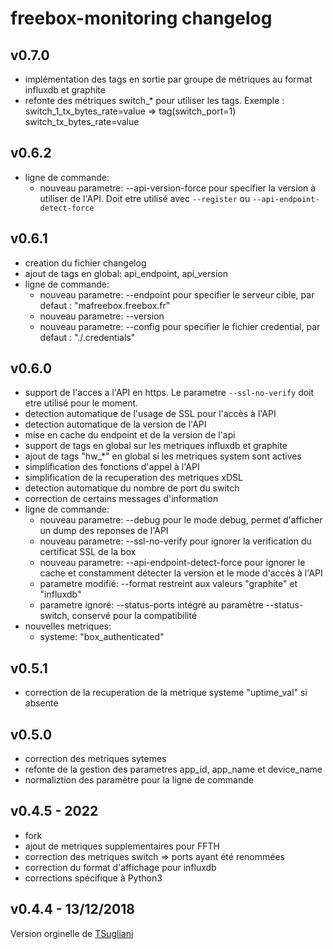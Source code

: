 ﻿# freebox-monitoring changelog


## v0.7.0
* implémentation des tags en sortie par groupe de métriques au format influxdb et graphite
* refonte des métriques switch_* pour utiliser les tags. Exemple : switch_1_tx_bytes_rate=value => tag(switch_port=1) switch_tx_bytes_rate=value


## v0.6.2
* ligne de commande:
  * nouveau parametre: --api-version-force pour specifier la version à utiliser de l'API. Doit etre utilisé avec `--register` ou `--api-endpoint-detect-force`


## v0.6.1
* creation du fichier changelog
* ajout de tags en global: api_endpoint, api_version
* ligne de commande:
  * nouveau parametre: --endpoint pour specifier le serveur cible, par defaut : "mafreebox.freebox.fr"
  * nouveau parametre: --version
  * nouveau parametre: --config pour specifier le fichier credential, par defaut : "./.credentials"


## v0.6.0
* support de l'acces a l'API en https. Le parametre `--ssl-no-verify` doit etre utilisé pour le moment.
* detection automatique de l'usage de SSL pour l'accès à l'API
* detection automatique de la version de l'API
* mise en cache du endpoint et de la version de l'api
* support de tags en global sur les metriques influxdb et graphite
* ajout de tags "hw_*" en global si les metriques system sont actives
* simplification des fonctions d'appel à l'API
* simplification de la recuperation des metriques xDSL
* detection automatique du nombre de port du switch
* correction de certains messages d'information
* ligne de commande:
  * nouveau parametre: --debug pour le mode debug, permet d'afficher un dump des reponses de l'API
  * nouveau parametre: --ssl-no-verify pour ignorer la verification du certificat SSL de la box
  * nouveau parametre: --api-endpoint-detect-force pour ignorer le cache et constamment détecter la version et le mode d'accès à l'API
  * parametre modifié: --format restreint aux valeurs "graphite" et "influxdb"
  * parametre ignoré: --status-ports intégré au paramètre --status-switch, conservé pour la compatibilité
* nouvelles metriques:
  * systeme: "box_authenticated"


## v0.5.1
* correction de la recuperation de la metrique systeme "uptime_val" si absente


## v0.5.0
* correction des metriques sytemes
* refonte de la gestion des parametres app_id, app_name et device_name
* normaliztion des paramètre pour la ligne de commande

## v0.4.5 - 2022
* fork
* ajout de metriques supplementaires pour FFTH
* correction des metriques switch => ports ayant été renommées
* correction du format d'affichage pour influxdb
* corrections spécifique à Python3



## v0.4.4 - 13/12/2018
Version orginelle de [TSugliani](https://github.com/tsugliani/freebox-revolution-monitoring)